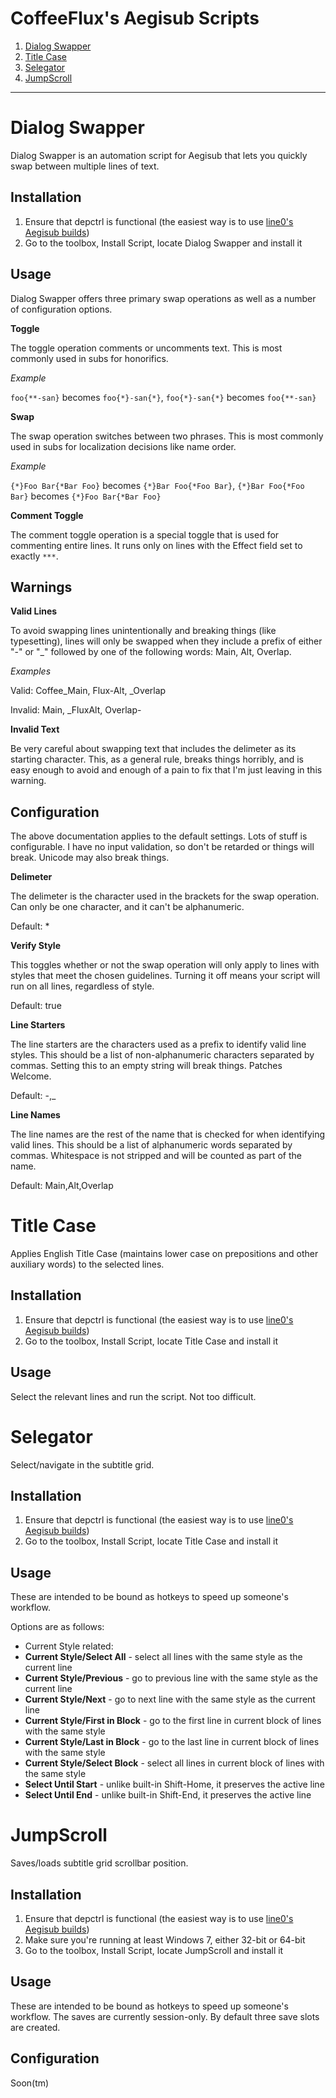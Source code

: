 CoffeeFlux's Aegisub Scripts
=======================

 1. [Dialog Swapper](#dialog-swapper)
 2. [Title Case](#title-case)
 3. [Selegator](#selegator)
 4. [JumpScroll](#jumpscroll)

----------------------------------


Dialog Swapper
==========================

Dialog Swapper is an automation script for Aegisub that lets you quickly swap between multiple lines of text.

Installation
------------

1. Ensure that depctrl is functional (the easiest way is to use [line0's Aegisub builds](files.line0.eu/builds/Aegisub/))
2. Go to the toolbox, Install Script, locate Dialog Swapper and install it

Usage
------------

Dialog Swapper offers three primary swap operations as well as a number of configuration options.

**Toggle**

The toggle operation comments or uncomments text. This is most commonly used in subs for honorifics.

*Example*

`foo{**-san}` becomes `foo{*}-san{*}`, 
`foo{*}-san{*}` becomes `foo{**-san}`

**Swap**

The swap operation switches between two phrases. This is most commonly used in subs for localization decisions like name order.

*Example*

`{*}Foo Bar{*Bar Foo}` becomes `{*}Bar Foo{*Foo Bar}`,
`{*}Bar Foo{*Foo Bar}` becomes `{*}Foo Bar{*Bar Foo}`

**Comment Toggle**

The comment toggle operation is a special toggle that is used for commenting entire lines. It runs only on lines with the Effect field set to exactly `***`.

Warnings
------------

**Valid Lines**

To avoid swapping lines unintentionally and breaking things (like typesetting), lines will only be swapped when they include a prefix of either "-" or "_" followed by one of the following words: Main, Alt, Overlap.

*Examples*

Valid: Coffee_Main, Flux-Alt, _Overlap

Invalid: Main, _FluxAlt, Overlap-

**Invalid Text**

Be very careful about swapping text that includes the delimeter as its starting character. 
This, as a general rule, breaks things horribly, and is easy enough to avoid and enough of a pain to fix that I'm just leaving in this warning.

Configuration
------------

The above documentation applies to the default settings. Lots of stuff is configurable. I have no input validation, so don't be retarded or things will break. Unicode may also break things.

**Delimeter**

The delimeter is the character used in the brackets for the swap operation. Can only be one character, and it can't be alphanumeric.

Default: *

**Verify Style**

This toggles whether or not the swap operation will only apply to lines with styles that meet the chosen guidelines. Turning it off means your script will run on all lines, regardless of style.

Default: true

**Line Starters**

The line starters are the characters used as a prefix to identify valid line styles. This should be a list of non-alphanumeric characters separated by commas.
Setting this to an empty string will break things. Patches Welcome.

Default: -,_

**Line Names**

The line names are the rest of the name that is checked for when identifying valid lines. This should be a list of alphanumeric words separated by commas. 
Whitespace is not stripped and will be counted as part of the name.

Default: Main,Alt,Overlap


Title Case
==========================

Applies English Title Case (maintains lower case on prepositions and other auxiliary words) to the selected lines.

Installation
------------

1. Ensure that depctrl is functional (the easiest way is to use [line0's Aegisub builds](files.line0.eu/builds/Aegisub/))
2. Go to the toolbox, Install Script, locate Title Case and install it

Usage
------------

Select the relevant lines and run the script. Not too difficult.


Selegator
==========================

Select/navigate in the subtitle grid.

Installation
------------

1. Ensure that depctrl is functional (the easiest way is to use [line0's Aegisub builds](files.line0.eu/builds/Aegisub/))
2. Go to the toolbox, Install Script, locate Title Case and install it

Usage
------------

These are intended to be bound as hotkeys to speed up someone's workflow.

Options are as follows:

* Current Style related:
 * **Current Style/Select All** - select all lines with the same style as the current line
 * **Current Style/Previous** - go to previous line with the same style as the current line
 * **Current Style/Next** - go to next line with the same style as the current line
 * **Current Style/First in Block** - go to the first line in current block of lines with the same style
 * **Current Style/Last in Block** - go to the last line in current block of lines with the same style
 * **Current Style/Select Block** - select all lines in current block of lines with the same style
* **Select Until Start** - unlike built-in Shift-Home, it preserves the active line
* **Select Until End** - unlike built-in Shift-End, it preserves the active line


JumpScroll
==========================

Saves/loads subtitle grid scrollbar position.

Installation
------------

1. Ensure that depctrl is functional (the easiest way is to use [line0's Aegisub builds](files.line0.eu/builds/Aegisub/))
2. Make sure you're running at least Windows 7, either 32-bit or 64-bit
3. Go to the toolbox, Install Script, locate JumpScroll and install it

Usage
------------

These are intended to be bound as hotkeys to speed up someone's workflow. The saves are currently session-only. By default three save slots are created.

Configuration
------------

Soon(tm)